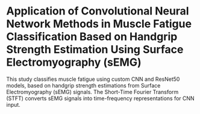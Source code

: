 # Application of Convolutional Neural Network Methods in Muscle Fatigue Classification Based on Handgrip Strength Estimation Using Surface Electromyography (sEMG)
This study classifies muscle fatigue using custom CNN and ResNet50 models, based on handgrip strength estimations from Surface Electromyography (sEMG) signals. The Short-Time Fourier Transform (STFT) converts sEMG signals into time-frequency representations for CNN input. 


